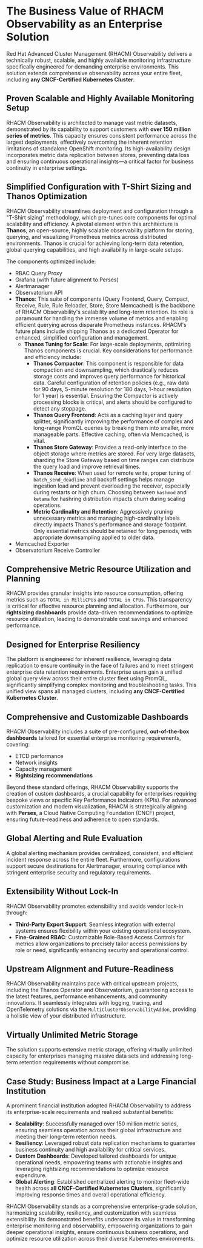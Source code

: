 # The Business Value of RHACM Observability as an Enterprise Solution

Red Hat Advanced Cluster Management (RHACM) Observability delivers a technically robust, scalable, and highly available monitoring infrastructure specifically engineered for demanding enterprise environments. This solution extends comprehensive observability across your entire fleet, including **any CNCF-Certified Kubernetes Cluster**.

## Proven Scalable and Highly Available Monitoring Setup

RHACM Observability is architected to manage vast metric datasets, demonstrated by its capability to support customers with **over 150 million series of metrics**. This capacity ensures consistent performance across the largest deployments, effectively overcoming the inherent retention limitations of standalone OpenShift monitoring. Its high-availability design incorporates metric data replication between stores, preventing data loss and ensuring continuous operational insights—a critical factor for business continuity in enterprise settings.

## Simplified Configuration with T-Shirt Sizing and Thanos Optimization

RHACM Observability streamlines deployment and configuration through a "T-Shirt sizing" methodology, which pre-tunes core components for optimal scalability and efficiency. A pivotal element within this architecture is **Thanos**, an open-source, highly scalable observability platform for storing, querying, and visualizing Prometheus metrics across distributed environments. Thanos is crucial for achieving long-term data retention, global querying capabilities, and high availability in large-scale setups.

The components optimized include:

* RBAC Query Proxy
* Grafana (with future alignment to Perses)
* Alertmanager
* Observatorium API
* **Thanos**: This suite of components (Query Frontend, Query, Compact, Receive, Rule, Rule Reloader, Store, Store Memcached) is the backbone of RHACM Observability's scalability and long-term retention. Its role is paramount for handling the immense volume of metrics and enabling efficient querying across disparate Prometheus instances. RHACM's future plans include shipping Thanos as a dedicated Operator for enhanced, simplified configuration and management.
    * **Thanos Tuning for Scale**: For large-scale deployments, optimizing Thanos components is crucial. Key considerations for performance and efficiency include:
        * **Thanos Compactor**: This component is responsible for data compaction and downsampling, which drastically reduces storage costs and improves query performance for historical data. Careful configuration of retention policies (e.g., raw data for 90 days, 5-minute resolution for 180 days, 1-hour resolution for 1 year) is essential. Ensuring the Compactor is actively processing blocks is critical, and alerts should be configured to detect any stoppage.
        * **Thanos Query Frontend**: Acts as a caching layer and query splitter, significantly improving the performance of complex and long-range PromQL queries by breaking them into smaller, more manageable parts. Effective caching, often via Memcached, is vital.
        * **Thanos Store Gateway**: Provides a read-only interface to the object storage where metrics are stored. For very large datasets, sharding the Store Gateway based on time ranges can distribute the query load and improve retrieval times.
        * **Thanos Receive**: When used for remote write, proper tuning of `batch_send_deadline` and backoff settings helps manage ingestion load and prevent overloading the receiver, especially during restarts or high churn. Choosing between `hashmod` and `ketama` for hashring distribution impacts churn during scaling operations.
        * **Metric Cardinality and Retention**: Aggressively pruning unnecessary metrics and managing high-cardinality labels directly impacts Thanos's performance and storage footprint. Only essential metrics should be retained for long periods, with appropriate downsampling applied to older data.
* Memcached Exporter
* Observatorium Receive Controller

## Comprehensive Metric Resource Utilization and Planning

RHACM provides granular insights into resource consumption, offering metrics such as `TOTAL in MilliCPUs` and `TOTAL in CPUs`. This transparency is critical for effective resource planning and allocation. Furthermore, our **rightsizing dashboards** provide data-driven recommendations to optimize resource utilization, leading to demonstrable cost savings and enhanced performance.

## Designed for Enterprise Resiliency

The platform is engineered for inherent resilience, leveraging data replication to ensure continuity in the face of failures and to meet stringent enterprise data retention requirements. Enterprise users gain a unified global query view across their entire cluster fleet using PromQL, significantly simplifying complex monitoring and troubleshooting tasks. This unified view spans all managed clusters, including **any CNCF-Certified Kubernetes Cluster**.

## Comprehensive and Customizable Dashboards

RHACM Observability includes a suite of pre-configured, **out-of-the-box dashboards** tailored for essential enterprise monitoring requirements, covering:

* ETCD performance
* Network insights
* Capacity management
* **Rightsizing recommendations**

Beyond these standard offerings, RHACM Observability supports the creation of custom dashboards, a crucial capability for enterprises requiring bespoke views or specific Key Performance Indicators (KPIs). For advanced customization and modern visualization, RHACM is strategically aligning with **Perses**, a Cloud Native Computing Foundation (CNCF) project, ensuring future-readiness and adherence to open standards.

## Global Alerting and Rule Evaluation

A global alerting mechanism provides centralized, consistent, and efficient incident response across the entire fleet. Furthermore, configurations support secure destinations for Alertmanager, ensuring compliance with stringent enterprise security and regulatory requirements.

## Extensibility Without Lock-In

RHACM Observability promotes extensibility and avoids vendor lock-in through:

* **Third-Party Export Support**: Seamless integration with external systems ensures flexibility within your existing operational ecosystem.
* **Fine-Grained RBAC**: Customizable Role-Based Access Controls for metrics allow organizations to precisely tailor access permissions by role or need, significantly enhancing security and operational control.

## Upstream Alignment and Future-Readiness

RHACM Observability maintains pace with critical upstream projects, including the Thanos Operator and Observatorium, guaranteeing access to the latest features, performance enhancements, and community innovations. It seamlessly integrates with logging, tracing, and OpenTelemetry solutions via the `MultiClusterObservabilityAddon`, providing a holistic view of your distributed infrastructure.

## Virtually Unlimited Metric Storage

The solution supports extensive metric storage, offering virtually unlimited capacity for enterprises managing massive data sets and addressing long-term retention requirements without compromise.


## Case Study: Business Impact at a Large Financial Institution

A prominent financial institution adopted RHACM Observability to address its enterprise-scale requirements and realized substantial benefits:

* **Scalability**: Successfully managed over 150 million metric series, ensuring seamless operation across their global infrastructure and meeting their long-term retention needs.
* **Resiliency**: Leveraged robust data replication mechanisms to guarantee business continuity and high availability for critical services.
* **Custom Dashboards**: Developed tailored dashboards for unique operational needs, empowering teams with actionable insights and leveraging rightsizing recommendations to optimize resource expenditure.
* **Global Alerting**: Established centralized alerting to monitor fleet-wide health across **all CNCF-Certified Kubernetes Clusters**, significantly improving response times and overall operational efficiency.

RHACM Observability stands as a comprehensive enterprise-grade solution, harmonizing scalability, resiliency, and customization with seamless extensibility. Its demonstrated benefits underscore its value in transforming enterprise monitoring and observability, empowering organizations to gain deeper operational insights, ensure continuous business operations, and optimize resource utilization across their diverse Kubernetes environments.
